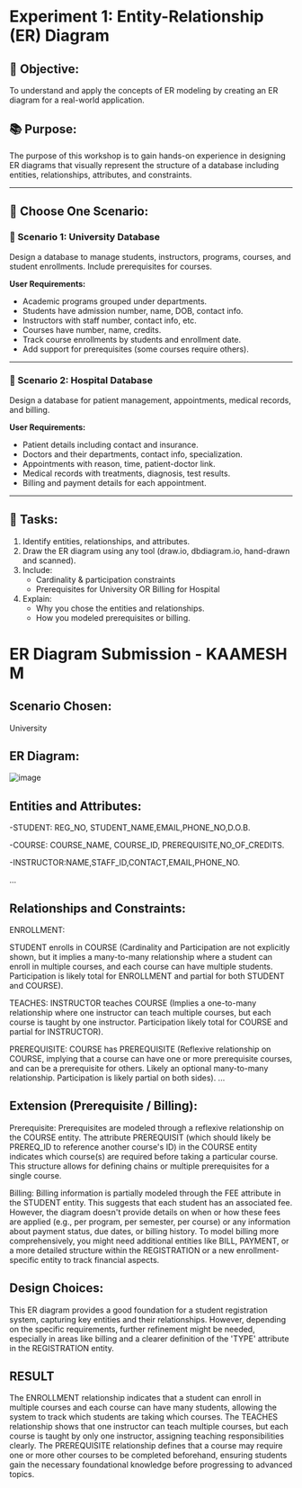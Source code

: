 # Experiment 1: Entity-Relationship (ER) Diagram

## 🎯 Objective:
To understand and apply the concepts of ER modeling by creating an ER diagram for a real-world application.

## 📚 Purpose:
The purpose of this workshop is to gain hands-on experience in designing ER diagrams that visually represent the structure of a database including entities, relationships, attributes, and constraints.

---

## 🧪 Choose One Scenario:

### 🔹 Scenario 1: University Database
Design a database to manage students, instructors, programs, courses, and student enrollments. Include prerequisites for courses.

**User Requirements:**
- Academic programs grouped under departments.
- Students have admission number, name, DOB, contact info.
- Instructors with staff number, contact info, etc.
- Courses have number, name, credits.
- Track course enrollments by students and enrollment date.
- Add support for prerequisites (some courses require others).

---

### 🔹 Scenario 2: Hospital Database
Design a database for patient management, appointments, medical records, and billing.

**User Requirements:**
- Patient details including contact and insurance.
- Doctors and their departments, contact info, specialization.
- Appointments with reason, time, patient-doctor link.
- Medical records with treatments, diagnosis, test results.
- Billing and payment details for each appointment.

---

## 📝 Tasks:
1. Identify entities, relationships, and attributes.
2. Draw the ER diagram using any tool (draw.io, dbdiagram.io, hand-drawn and scanned).
3. Include:
   - Cardinality & participation constraints
   - Prerequisites for University OR Billing for Hospital
4. Explain:
   - Why you chose the entities and relationships.
   - How you modeled prerequisites or billing.

# ER Diagram Submission - KAAMESH M

## Scenario Chosen:
University

## ER Diagram:
![image](https://github.com/user-attachments/assets/5db4b9b7-65c0-4f35-8683-f1cae358196e)


## Entities and Attributes:
-STUDENT: REG_NO, STUDENT_NAME,EMAIL,PHONE_NO,D.O.B.

-COURSE: COURSE_NAME, COURSE_ID, PREREQUISITE,NO_OF_CREDITS.

-INSTRUCTOR:NAME,STAFF_ID,CONTACT,EMAIL,PHONE_NO.


...

## Relationships and Constraints:
ENROLLMENT:

STUDENT enrolls in COURSE (Cardinality and Participation are not explicitly shown, but it implies a many-to-many relationship where a student can enroll in multiple courses, and each course can have multiple students. Participation is likely total for ENROLLMENT and partial for both STUDENT and COURSE).

TEACHES: INSTRUCTOR teaches COURSE (Implies a one-to-many relationship where one instructor can teach multiple courses, but each course is taught by one instructor. Participation likely total for COURSE and partial for INSTRUCTOR).

PREREQUISITE: COURSE has PREREQUISITE (Reflexive relationship on COURSE, implying that a course can have one or more prerequisite courses, and can be a prerequisite for others. Likely an optional many-to-many relationship. Participation is likely partial on both sides).
...

## Extension (Prerequisite / Billing):
Prerequisite: Prerequisites are modeled through a reflexive relationship on the COURSE entity. The attribute PREREQUISIT (which should likely be PREREQ_ID to reference another course's ID) in the COURSE entity indicates which course(s) are required before taking a particular course. This structure allows for defining chains or multiple prerequisites for a single course.

Billing: Billing information is partially modeled through the FEE attribute in the STUDENT entity. This suggests that each student has an associated fee. However, the diagram doesn't provide details on when or how these fees are applied (e.g., per program, per semester, per course) or any information about payment status, due dates, or billing history. To model billing more comprehensively, you might need additional entities like BILL, PAYMENT, or a more detailed structure within the REGISTRATION or a new enrollment-specific entity to track financial aspects.

## Design Choices:
This ER diagram provides a good foundation for a student registration system, capturing key entities and their relationships. However, depending on the specific requirements, further refinement might be needed, especially in areas like billing and a clearer definition of the 'TYPE' attribute in the REGISTRATION entity.

## RESULT
The ENROLLMENT relationship indicates that a student can enroll in multiple courses and each course can have many students, allowing the system to track which students are taking which courses. The TEACHES relationship shows that one instructor can teach multiple courses, but each course is taught by only one instructor, assigning teaching responsibilities clearly. The PREREQUISITE relationship defines that a course may require one or more other courses to be completed beforehand, ensuring students gain the necessary foundational knowledge before progressing to advanced topics.
